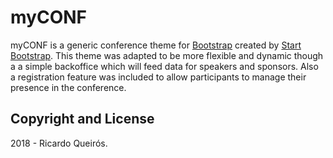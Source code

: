 # myCONF

myCONF is a generic conference theme for [Bootstrap](http://getbootstrap.com/) created by [Start Bootstrap](http://startbootstrap.com/). 
This theme was adapted to be more flexible and dynamic though a a simple backoffice which will feed data for speakers and sponsors. Also a registration feature was included to allow participants to manage their presence in the conference.


## Copyright and License

2018 - Ricardo Queirós.
